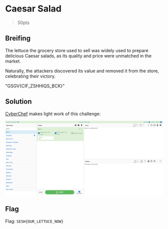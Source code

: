 # Caesar Salad
> 50pts

## Breifing
The lettuce the grocery store used to sell was widely used to prepare delicious Caesar salads, as its quality and price were unmatched in the market.

Naturally, the attackers discovered its value and removed it from the store, celebrating their victory.

"GSGV{CIF_ZSHHIQS_BCK}"

## Solution
[CyberChef](https://gchq.github.io/CyberChef/#recipe=ROT13(true,true,false,12)&input=R1NHVntDSUZfWlNISElRU19CQ0t9) makes light work of this challenge:

![CyberChef.png](CyberChef.png)

## Flag
Flag: `SESH{OUR_LETTUCE_NOW}`